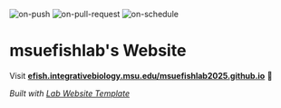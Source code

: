 
  ![on-push](../../actions/workflows/on-push.yaml/badge.svg)
  ![on-pull-request](../../actions/workflows/on-pull-request.yaml/badge.svg)
  ![on-schedule](../../actions/workflows/on-schedule.yaml/badge.svg)

  # msuefishlab's Website

  Visit **[efish.integrativebiology.msu.edu/msuefishlab2025.github.io](http://efish.integrativebiology.msu.edu/msuefishlab2025.github.io)** 🚀

  _Built with [Lab Website Template](https://greene-lab.gitbook.io/lab-website-template-docs)_
